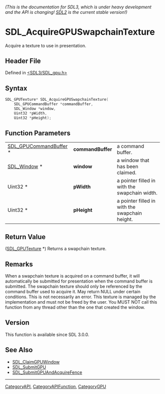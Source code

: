 ###### (This is the documentation for SDL3, which is under heavy development and the API is changing! [SDL2](https://wiki.libsdl.org/SDL2/) is the current stable version!)
# SDL_AcquireGPUSwapchainTexture

Acquire a texture to use in presentation.

## Header File

Defined in [<SDL3/SDL_gpu.h>](https://github.com/libsdl-org/SDL/blob/main/include/SDL3/SDL_gpu.h)

## Syntax

```c
SDL_GPUTexture* SDL_AcquireGPUSwapchainTexture(
    SDL_GPUCommandBuffer *commandBuffer,
    SDL_Window *window,
    Uint32 *pWidth,
    Uint32 *pHeight);
```

## Function Parameters

|                                                |                   |                                                |
| ---------------------------------------------- | ----------------- | ---------------------------------------------- |
| [SDL_GPUCommandBuffer](SDL_GPUCommandBuffer) * | **commandBuffer** | a command buffer.                              |
| [SDL_Window](SDL_Window) *                     | **window**        | a window that has been claimed.                |
| Uint32 *                                       | **pWidth**        | a pointer filled in with the swapchain width.  |
| Uint32 *                                       | **pHeight**       | a pointer filled in with the swapchain height. |

## Return Value

([SDL_GPUTexture](SDL_GPUTexture) *) Returns a swapchain texture.

## Remarks

When a swapchain texture is acquired on a command buffer, it will
automatically be submitted for presentation when the command buffer is
submitted. The swapchain texture should only be referenced by the command
buffer used to acquire it. May return NULL under certain conditions. This
is not necessarily an error. This texture is managed by the implementation
and must not be freed by the user. You MUST NOT call this function from any
thread other than the one that created the window.

## Version

This function is available since SDL 3.0.0.

## See Also

- [SDL_ClaimGPUWindow](SDL_ClaimGPUWindow)
- [SDL_SubmitGPU](SDL_SubmitGPU)
- [SDL_SubmitGPUAndAcquireFence](SDL_SubmitGPUAndAcquireFence)

----
[CategoryAPI](CategoryAPI), [CategoryAPIFunction](CategoryAPIFunction), [CategoryGPU](CategoryGPU)


